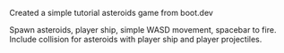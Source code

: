 Created a simple tutorial asteroids game from boot.dev

Spawn asteroids, player ship, simple WASD movement, spacebar to fire.
Include collision for asteroids with player ship and player projectiles.
